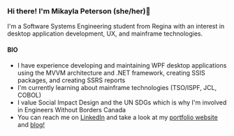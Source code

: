 ### Hi there! I'm Mikayla Peterson (she/her)👋

I'm a Software Systems Engineering student from Regina with an interest in desktop application development, UX, and mainframe technologies.

#### BIO

* I have experience developing and maintaining WPF desktop applications using the MVVM architecture and .NET framework, creating SSIS packages, and creating SSRS reports
* I'm currently learning about mainframe technologies (TSO/ISPF, JCL, COBOL)
* I value Social Impact Design and the UN SDGs which is why I'm involved in Engineers Without Borders Canada
* You can reach me on [LinkedIn](https://www.linkedin.com/in/mikayla-peterson-1029b31ab/) and take a look at my [portfolio website](https://mikaylapeterson.github.io) and [blog!](https://affable-mtp943.wordpress.com)
